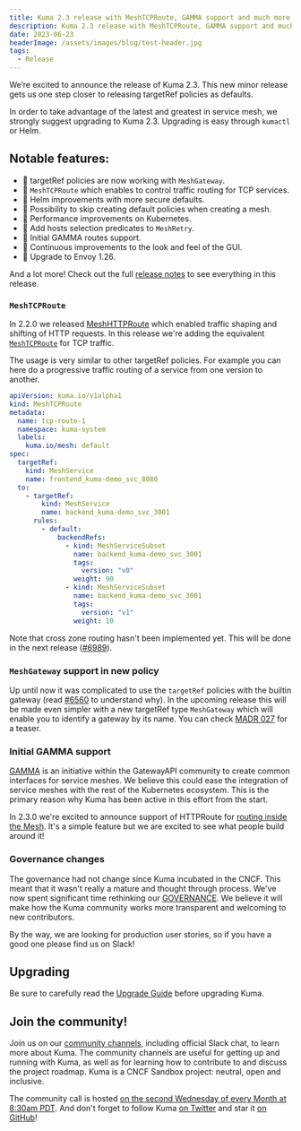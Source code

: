 ```yaml
---
title: Kuma 2.3 release with MeshTCPRoute, GAMMA support and much more
description: Kuma 2.3 release with MeshTCPRoute, GAMMA support and much more
date: 2023-06-23
headerImage: /assets/images/blog/test-header.jpg
tags:
  - Release
---
```


We’re excited to announce the release of Kuma 2.3. This new minor release gets us one step closer to releasing targetRef policies as defaults. 

In order to take advantage of the latest and greatest in service mesh, we strongly suggest upgrading to Kuma 2.3. Upgrading is easy through `kumactl` or Helm.

## Notable features:

* 🚀 targetRef policies are now working with `MeshGateway`.
* 🚀 `MeshTCPRoute` which enables to control traffic routing for TCP services.
* 🚀 Helm improvements with more secure defaults. 
* 🚀 Possibility to skip creating default policies when creating a mesh. 
* 🚀 Performance improvements on Kubernetes. 
* 🚀 Add hosts selection predicates to `MeshRetry`.
* 🚀 Initial GAMMA routes support. 
* 🚀 Continuous improvements to the look and feel of the GUI.
* 🚀 Upgrade to Envoy 1.26.

And a lot more! Check out the full [release notes](https://github.com/kumahq/kuma/releases/tag/2.3.0) to see everything in this release.

### `MeshTCPRoute`

In 2.2.0 we released [MeshHTTPRoute](https://kuma.io/docs/2.2.x/policies/meshhttproute/) which enabled traffic shaping and shifting of HTTP requests.
In this release we're adding the equivalent [`MeshTCPRoute`](https://kuma.io/docs/2.3.x/policies/meshtcproute/) for TCP traffic.

The usage is very similar to other targetRef policies. For example you can here do a progressive traffic routing of a service from one version to another.

```yaml
apiVersion: kuma.io/v1alpha1
kind: MeshTCPRoute
metadata:
  name: tcp-route-1
  namespace: kuma-system
  labels:
    kuma.io/mesh: default
spec:
  targetRef:
    kind: MeshService
    name: frontend_kuma-demo_svc_8080
  to:
    - targetRef:
        kind: MeshService
        name: backend_kuma-demo_svc_3001
      rules:
        - default:
            backendRefs:
              - kind: MeshServiceSubset
                name: backend_kuma-demo_svc_3001
                tags:
                  version: "v0"
                weight: 90
              - kind: MeshServiceSubset
                name: backend_kuma-demo_svc_3001
                tags:
                  version: "v1"
                weight: 10
```

Note that cross zone routing hasn't been implemented yet. This will be done in the next release ([#6989](https://github.com/kumahq/kuma/issues/6989)).

### `MeshGateway` support in new policy

Up until now it was complicated to use the `targetRef` policies with the builtin gateway (read [#6560](https://github.com/kumahq/kuma/issues/6560) to understand why).
In the upcoming release this will be made even simpler with a new targetRef type `MeshGateway` which will enable you to identify a gateway by its name.
You can check [MADR 027](https://github.com/kumahq/kuma/blob/master/docs/madr/decisions/027-meshgateway-targetref.md) for a teaser.

### Initial GAMMA support

[GAMMA](https://gateway-api.sigs.k8s.io/contributing/gamma/) is an initiative within the GatewayAPI community to create common interfaces for service meshes.
We believe this could ease the integration of service meshes with the rest of the Kubernetes ecosystem.
This is the primary reason why Kuma has been active in this effort from the start.

In 2.3.0 we're excited to announce support of HTTPRoute for [routing inside the Mesh](https://kuma.io/docs/2.3.x/explore/gateway-api/#service-to-service-routing).
It's a simple feature but we are excited to see what people build around it!

### Governance changes

The governance had not change since Kuma incubated in the CNCF.
This meant that it wasn't really a mature and thought through process.
We've now spent significant time rethinking our [GOVERNANCE](https://github.com/kumahq/kuma/blob/master/GOVERNANCE.md).
We believe it will make how the Kuma community works more transparent and welcoming to new contributors.

By the way, we are looking for production user stories, so if you have a good one please find us on Slack!

## Upgrading

Be sure to carefully read the [Upgrade Guide](https://github.com/kumahq/kuma/blob/master/UPGRADE.md) before upgrading Kuma.

## Join the community!

Join us on our [community channels](https://kuma.io/community/), including official Slack chat, to learn more about Kuma.
The community channels are useful for getting up and running with Kuma, as well as for learning how to contribute to and discuss the project roadmap.
Kuma is a CNCF Sandbox project: neutral, open and inclusive.

The community call is hosted [on the second Wednesday of every Month at 8:30am PDT](https://kuma.io/community/).
And don't forget to follow Kuma [on Twitter](https://twitter.com/kumamesh) and star it [on GitHub](https://github.com/kumahq/kuma)!
